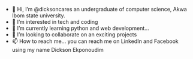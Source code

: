 - 👋 Hi, I’m @dicksoncares an undergraduate of computer science, Akwa Ibom state university.
- 👀 I’m interested in tech and coding 
- 🌱 I’m currently learning python and web development...
- 💞️ I’m looking to collaborate on an exciting projects 
- 📫 How to reach me... you can reach me on LinkedIn and Facebook using my name Dickson Ekponoudim 

<!---
dicksoncares/dicksoncares is a ✨ special ✨ repository because its `README.md` (this file) appears on your GitHub profile.
You can click the Preview link to take a look at your changes.
--->

